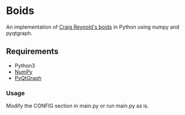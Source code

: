 # Boids
An implementation of [Craig Reynold's boids] in Python using numpy and pyqtgraph. 

## Requirements
* Python3
* [NumPy]
* [PyQtGraph]

### Usage
Modify the CONFIG section in main.py or run main.py as is. 


[Craig Reynold's boids]: https://cs.stanford.edu/people/eroberts/courses/soco/projects/2008-09/modeling-natural-systems/boids.html
[NumPy]: https://numpy.org/
[PyQtGraph]: https://pypi.org/project/pyqtgraph/
